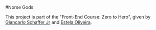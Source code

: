 #Norse Gods

This project is part of the "Front-End Course: Zero to Hero", given by [Giancarlo Schaffer Jr](https://github.com/SchafferJr) and [Estela Oliveira](https://github.com/Estela01). 